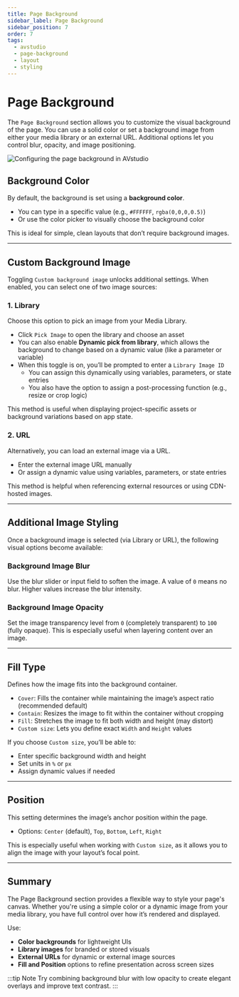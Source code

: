 ```yaml
---
title: Page Background
sidebar_label: Page Background
sidebar_position: 7
order: 7
tags:
  - avstudio
  - page-background
  - layout
  - styling
---
```


# Page Background

The `Page Background` section allows you to customize the visual background of the page. You can use a solid color or set a background image from either your media library or an external URL. Additional options let you control blur, opacity, and image positioning.

![Configuring the page background in AVstudio](./img/page-background-configuration.png)

## Background Color

By default, the background is set using a **background color**.

- You can type in a specific value (e.g., `#FFFFFF`, `rgba(0,0,0,0.5)`)
- Or use the color picker to visually choose the background color

This is ideal for simple, clean layouts that don’t require background images.

---

## Custom Background Image

Toggling `Custom background image` unlocks additional settings. When enabled, you can select one of two image sources:

### 1. Library

Choose this option to pick an image from your Media Library.

- Click `Pick Image` to open the library and choose an asset
- You can also enable **Dynamic pick from library**, which allows the background to change based on a dynamic value (like a parameter or variable)
- When this toggle is on, you’ll be prompted to enter a `Library Image ID`
  - You can assign this dynamically using variables, parameters, or state entries
  - You also have the option to assign a post-processing function (e.g., resize or crop logic)

This method is useful when displaying project-specific assets or background variations based on app state.

### 2. URL

Alternatively, you can load an external image via a URL.

- Enter the external image URL manually
- Or assign a dynamic value using variables, parameters, or state entries

This method is helpful when referencing external resources or using CDN-hosted images.

---

## Additional Image Styling

Once a background image is selected (via Library or URL), the following visual options become available:

### Background Image Blur

Use the blur slider or input field to soften the image. A value of `0` means no blur. Higher values increase the blur intensity.

### Background Image Opacity

Set the image transparency level from `0` (completely transparent) to `100` (fully opaque). This is especially useful when layering content over an image.

---

## Fill Type

Defines how the image fits into the background container.

- `Cover`: Fills the container while maintaining the image’s aspect ratio (recommended default)
- `Contain`: Resizes the image to fit within the container without cropping
- `Fill`: Stretches the image to fit both width and height (may distort)
- `Custom size`: Lets you define exact `Width` and `Height` values

If you choose `Custom size`, you’ll be able to:

- Enter specific background width and height
- Set units in `%` or `px`
- Assign dynamic values if needed

---

## Position

This setting determines the image’s anchor position within the page.

- Options: `Center` (default), `Top`, `Bottom`, `Left`, `Right`

This is especially useful when working with `Custom size`, as it allows you to align the image with your layout’s focal point.

---

## Summary

The Page Background section provides a flexible way to style your page's canvas. Whether you're using a simple color or a dynamic image from your media library, you have full control over how it’s rendered and displayed.

Use:

- **Color backgrounds** for lightweight UIs
- **Library images** for branded or stored visuals
- **External URLs** for dynamic or external image sources
- **Fill and Position** options to refine presentation across screen sizes

:::tip Note
Try combining background blur with low opacity to create elegant overlays and improve text contrast.
:::
